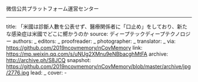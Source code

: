 微信公共プラットフォーム運営センター


-------------
title: 「米國は診斷人數を公表せず、醫療関係者に「口止め」をしており、新たな感染症は米國でどこに嚮かうのか
source: ディープテックディープテクノロジー
authors: _
editors: _
proofreader: _
photographer: _
translator: _
via: https://github.com/2019ncovmemory/nCovMemory
link: https://mp.weixin.qq.com/s/uNUg2XMnu9eNBbacghMtFA
archive: http://archive.ph/S8JCQ
snapshot: https://github.com/2019ncovmemory/nCovMemory/blob/master/archive/jpg/2776.jpg
lead: _
cover: -
